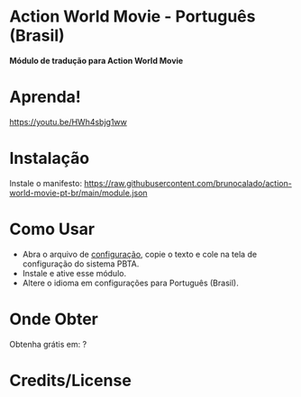 # Action World Movie - Português (Brasil)
**Módulo de tradução para Action World Movie**

# Aprenda!
https://youtu.be/HWh4sbjg1ww

# Instalação
Instale o manifesto: https://raw.githubusercontent.com/brunocalado/action-world-movie-pt-br/main/module.json

# Como Usar
- Abra o arquivo de [configuração](https://github.com/brunocalado/action-world-movie-pt-br/raw/main/template/ActionWorldMovie.txt), copie o texto e cole na tela de configuração do sistema PBTA.
- Instale e ative esse módulo.
- Altere o idioma em configurações para Português (Brasil).

# Onde Obter

Obtenha grátis em: ?

# Credits/License

